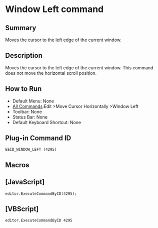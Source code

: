 # Window Left command

## Summary

Moves the cursor to the left edge of the current window.

## Description

Moves the cursor to the left edge of the current window. This command does not move
the horizontal scroll position.

## How to Run

- Default Menu: None
- [All Commands](../tools/all_commands):Edit \>Move Cursor Horizontally
\>Window Left
- Toolbar: None
- Status Bar: None
- Default Keyboard Shortcut: None

## Plug-in Command ID

```
EEID_WINDOW_LEFT (4295)```

## Macros

## \[JavaScript\]

```
editor.ExecuteCommandByID(4295);
```

## \[VBScript\]

```
editor.ExecuteCommandByID 4295
```
